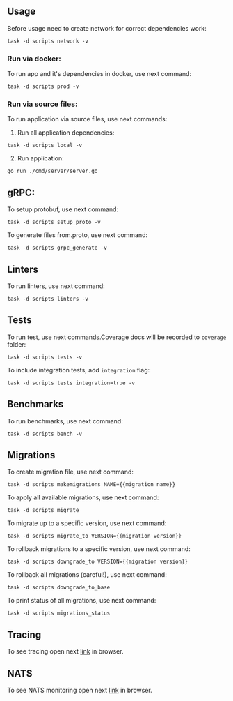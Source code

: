 ## Usage

Before usage need to create network for correct dependencies work:
```shell
task -d scripts network -v
```

### Run via docker:

To run app and it's dependencies in docker, use next command:
```shell
task -d scripts prod -v
```

### Run via source files:

To run application via source files, use next commands:
1) Run all application dependencies:
```shell
task -d scripts local -v
```
2) Run application:
```shell
go run ./cmd/server/server.go
```

## gRPC:

To setup protobuf, use next command:
```shell
task -d scripts setup_proto -v
```

To generate files from.proto, use next command:
```shell
task -d scripts grpc_generate -v
```

## Linters

To run linters, use next command:
```shell
task -d scripts linters -v
```

## Tests

To run test, use next commands.Coverage docs will be
recorded to ```coverage``` folder:
```shell
task -d scripts tests -v
```

To include integration tests, add `integration` flag:
```shell
task -d scripts tests integration=true -v
```

## Benchmarks

To run benchmarks, use next command:
```shell
task -d scripts bench -v
```

## Migrations

To create migration file, use next command:
```shell
task -d scripts makemigrations NAME={{migration name}}
```

To apply all available migrations, use next command:
```shell
task -d scripts migrate
```

To migrate up to a specific version, use next command:
```shell
task -d scripts migrate_to VERSION={{migration version}}
```

To rollback migrations to a specific version, use next command:
```shell
task -d scripts downgrade_to VERSION={{migration version}}
```

To rollback all migrations (careful!), use next command:
```shell
task -d scripts downgrade_to_base
```

To print status of all migrations, use next command:
```shell
task -d scripts migrations_status
```

## Tracing

To see tracing open
next [link](http://localhost:16686) in browser.

## NATS

To see NATS monitoring open
next [link](http://localhost:8222) in browser.
